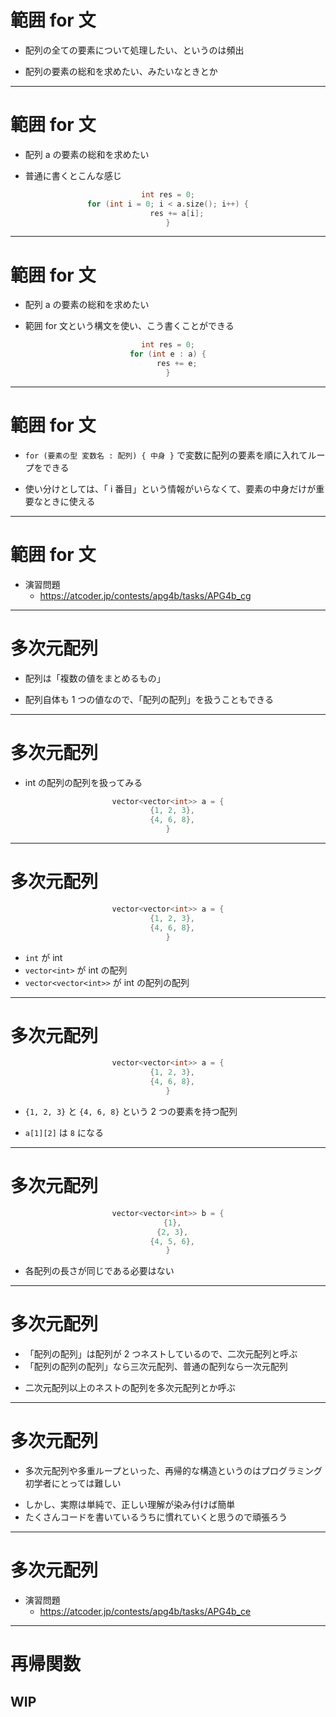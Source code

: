 # 範囲 for 文

- 配列の全ての要素について処理したい、というのは頻出

+ 配列の要素の総和を求めたい、みたいなときとか

---

# 範囲 for 文

- 配列 a の要素の総和を求めたい

+ 普通に書くとこんな感じ

<center>

```cpp
int res = 0;
for (int i = 0; i < a.size(); i++) {
    res += a[i];
}
```

</center>

<style>

pre[class*='language-'] {
  width: 800px;
  margin-top: 40px;
}

.slidev-code code {
  font-size: 24px  !important;
}

</style>

---

# 範囲 for 文

- 配列 a の要素の総和を求めたい

+ 範囲 for 文という構文を使い、こう書くことができる

<center>

```cpp
int res = 0;
for (int e : a) {
    res += e;
}
```

</center>

<style>

pre[class*='language-'] {
  width: 800px;
  margin-top: 40px;
}

.slidev-code code {
  font-size: 24px  !important;
}

</style>

---

# 範囲 for 文

- `for (要素の型 変数名 : 配列) { 中身 }` で変数に配列の要素を順に入れてループをできる

+ 使い分けとしては、「 i 番目」という情報がいらなくて、要素の中身だけが重要なときに使える

---

# 範囲 for 文

- 演習問題
  - https://atcoder.jp/contests/apg4b/tasks/APG4b_cg

---

# 多次元配列

- 配列は「複数の値をまとめるもの」

+ 配列自体も 1 つの値なので、「配列の配列」を扱うこともできる

---

# 多次元配列

- int の配列の配列を扱ってみる

<center>

```cpp
vector<vector<int>> a = {
  {1, 2, 3},
  {4, 6, 8},
}
```

</center>

<style>

pre[class*='language-'] {
  width: 800px;
  margin-top: 40px;
}

.slidev-code code {
  font-size: 24px  !important;
}

</style>

---

# 多次元配列

<center>

```cpp
vector<vector<int>> a = {
  {1, 2, 3},
  {4, 6, 8},
}
```

</center>

<v-clicks>

- `int` が int
- `vector<int>` が int の配列
- `vector<vector<int>>` が int の配列の配列

</v-clicks>

<style>

pre[class*='language-'] {
  width: 800px;
  margin-bottom: 40px;
}

.slidev-code code {
  font-size: 24px  !important;
}

</style>

---

# 多次元配列

<center>

```cpp
vector<vector<int>> a = {
  {1, 2, 3},
  {4, 6, 8},
}
```

</center>

<v-clicks>

- `{1, 2, 3}` と `{4, 6, 8}` という 2 つの要素を持つ配列

+ `a[1][2]` は `8` になる

</v-clicks>

<style>

pre[class*='language-'] {
  width: 800px;
  margin-bottom: 40px;
}

.slidev-code code {
  font-size: 24px  !important;
}

</style>

---

# 多次元配列

<center>

```cpp
vector<vector<int>> b = {
  {1},
  {2, 3},
  {4, 5, 6},
}
```

</center>

- 各配列の長さが同じである必要はない

<style>

pre[class*='language-'] {
  width: 800px;
  margin-bottom: 40px;
}

.slidev-code code {
  font-size: 24px  !important;
}

</style>

---

# 多次元配列

- 「配列の配列」は配列が 2 つネストしているので、二次元配列と呼ぶ
- 「配列の配列の配列」なら三次元配列、普通の配列なら一次元配列

+ 二次元配列以上のネストの配列を多次元配列とか呼ぶ

---

# 多次元配列

- 多次元配列や多重ループといった、再帰的な構造というのはプログラミング初学者にとっては難しい

+ しかし、実際は単純で、正しい理解が染み付けば簡単
+ たくさんコードを書いているうちに慣れていくと思うので頑張ろう

---

# 多次元配列

- 演習問題
  - https://atcoder.jp/contests/apg4b/tasks/APG4b_ce

---

# 再帰関数

## WIP
